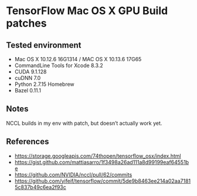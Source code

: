 # TensorFlow Mac OS X GPU Build patches

## Tested environment

- Mac OS X 10.12.6 16G1314 / MAC OS X 10.13.6 17G65
- CommandLine Tools for Xcode 8.3.2
- CUDA 9.1.128
- cuDNN 7.0
- Python 2.7.15 Homebrew
- Bazel 0.11.1

## Notes

NCCL builds in my env with patch, but doesn’t actually work yet.


## References

- https://storage.googleapis.com/74thopen/tensorflow_osx/index.html
- https://gist.github.com/mattiasarro/1f3498a26ad111a8d99199eaf64551be
- https://github.com/NVIDIA/nccl/pull/62/commits
- https://github.com/yifeif/tensorflow/commit/5de9b8463ee214a02aa71815c837b49c6ea2f93c

